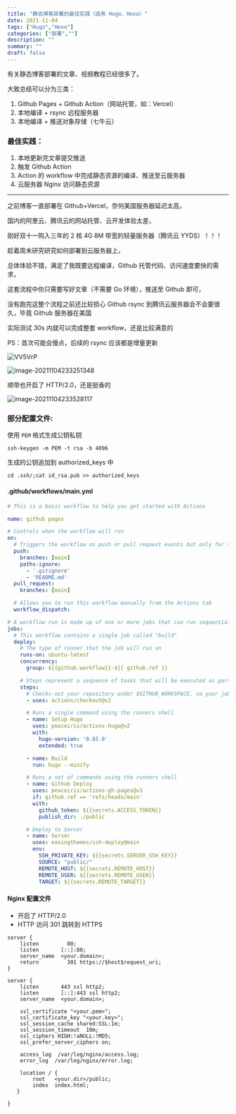 ```yaml
---
title: "静态博客部署的最佳实践（适用 Hugo、Hexo）"
date: 2021-11-04
tags: ["Hugo","Hexo"]
categories: ["部署",""]
description: ""
summary: ""
draft: false
---
```


有关静态博客部署的文章、视频教程已经很多了。

大致总结可以分为三类：

1. Github Pages + Github Action（网站托管，如：Vercel）
2. 本地编译 + rsync 远程服务器
3. 本地编译 + 推送对象存储（七牛云）

### 最佳实践：

1. 本地更新完文章提交推送
2. 触发 Github Action
3. Action 的 workflow 中完成静态资源的编译、推送至云服务器
4. 云服务器 Nginx 访问静态资源

------

之前博客一直部署在 Github+Vercel，奈何美国服务器延迟太高，

国内的阿里云、腾讯云的网站托管、云开发体验太差，

刚好双十一购入三年的 2 核 4G 8M 带宽的轻量服务器（腾讯云 YYDS）！！！

趁着周末研究研究如何部署到云服务器上，

总体体验不错，满足了我既要远程编译，Github 托管代码、访问速度要快的需求，

这套流程中你只需要写好文章（不需要 Go 环境），推送至 Github 即可，

没有跑完这整个流程之前还比较担心 Github rsync 到腾讯云服务器会不会要很久，毕竟 Github 服务器在美国

实际测试 30s 内就可以完成整套 workflow，还是比较满意的

PS：首次可能会慢点，后续的 rsync 应该都是增量更新

![VV5VrP](https://img.aladdinding.cn/VV5VrP.png)

![image-20211104233251348](https://img.aladdinding.cn/image-20211104233251348.png)

顺带也开启了 HTTP/2.0，还是挺香的

![image-20211104233528117](https://img.aladdinding.cn/image-20211104233528117.png)

### 部分配置文件:

使用 `PEM` 格式生成公钥私钥

```
ssh-keygen -m PEM -t rsa -b 4096
```

生成的公钥追加到 authorized_keys 中

```
cd .ssh/;cat id_rsa.pub >> authorized_keys
```

#### .github/workflows/main.yml

```yaml
# This is a basic workflow to help you get started with Actions

name: github pages

# Controls when the workflow will run
on:
  # Triggers the workflow on push or pull request events but only for the main branch
  push:
    branches: [main]
    paths-ignore:
      - '.gitignore'
      - 'README.md'
  pull_request:
    branches: [main]

  # Allows you to run this workflow manually from the Actions tab
  workflow_dispatch:

# A workflow run is made up of one or more jobs that can run sequentially or in parallel
jobs:
  # This workflow contains a single job called "build"
  deploy:
    # The type of runner that the job will run on
    runs-on: ubuntu-latest
    concurrency:
      group: ${{github.workflow}}-${{ github.ref }}

    # Steps represent a sequence of tasks that will be executed as part of the job
    steps:
      # Checks-out your repository under $GITHUB_WORKSPACE, so your job can access it
      - uses: actions/checkout@v2

      # Runs a single command using the runners shell
      - name: Setup Hugo
        uses: peaceiris/actions-hugo@v2
        with:
          hugo-version: '0.85.0'
          extended: true

      - name: Build
        run: hugo --minify

      # Runs a set of commands using the runners shell
      - name: Github Deploy
        uses: peaceiris/actions-gh-pages@v3
        if: github.ref == 'refs/heads/main'
        with:
          github_token: ${{secrets.ACCESS_TOKEN}}
          publish_dir: ./public

      # Deploy to Server
      - name: Server
        uses: easingthemes/ssh-deploy@main
        env:
          SSH_PRIVATE_KEY: ${{secrets.SERVER_SSH_KEY}}
          SOURCE: "public/"
          REMOTE_HOST: ${{secrets.REMOTE_HOST}}
          REMOTE_USER: ${{secrets.REMOTE_USER}}
          TARGET: ${{secrets.REMOTE_TARGET}}
```



#### Nginx 配置文件

- 开启了 HTTP/2.0
- HTTP 访问 301 跳转到 HTTPS

```
server {
    listen         80;
    listen       [::]:80;
    server_name  <your.domain>;
    return         301 https://$host$request_uri;
}

server {
    listen       443 ssl http2;
    listen       [::]:443 ssl http2;
    server_name  <your.domain>;

    ssl_certificate "<your.pem>";
    ssl_certificate_key "<your.key>";
    ssl_session_cache shared:SSL:1m;
    ssl_session_timeout  10m;
    ssl_ciphers HIGH:!aNULL:!MD5;
    ssl_prefer_server_ciphers on;

    access_log  /var/log/nginx/access.log;
    error_log  /var/log/nginx/error.log;

    location / {
        root   <your.dir>/public;
        index  index.html;
   }

}
```





